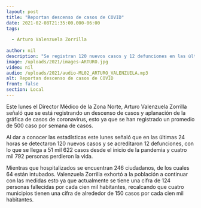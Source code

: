 ```yaml
---
layout: post
title: "Reportan descenso de casos de COVID"
date: 2021-02-08T21:35:00.000-06:00
tags:
  
  - Arturo Valenzuela Zorrilla
  
author: nil
description: "Se registran 120 nuevos casos y 12 defunciones en las últimas 24 horas."
image: /uploads/2021/images-ARTURO.jpg
video: nil
audio: /uploads/2021/audio-ML02_ARTURO_VALENZUELA.mp3
alt: Reportan descenso de casos de COVID
front: false
section: Local
---
```


Este lunes el Director Médico de la Zona Norte, Arturo Valenzuela Zorrilla señaló que se está registrando un descenso de casos y aplanación de la gráfica de casos de coronavirus, esto ya que se han registrado un promedio de 500 caso por semana de casos.

Al dar a conocer las estadísticas este lunes señaló que en las últimas 24 horas se detectaron 120 nuevos casos y se acreditaron 12 defunciones, con lo que se llega a 51 mil 622 casos desde el inicio de la pandemia y cuatro mil 792 personas perdieron la vida.

Mientras que hospitalizados se encuentran 246 ciudadanos, de los cuales 64 están intubados. Valenzuela Zorrilla exhortó a la población a continuar con las medidas esto ya que actualmente se tiene una cifra de 124 personas fallecidas por cada cien mil habitantes, recalcando que cuatro municipios tienen una cifra de alrededor de 150 casos por cada cien mil habitantes.